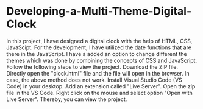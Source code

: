 # Developing-a-Multi-Theme-Digital-Clock
In this project, I have designed a digital clock with the help of HTML, CSS, JavaScipt.
For the development, I have utilized the date functions that are there in the JavaScript.
I have a added an option to change different the themes which was done by combining the concepts of CSS and JavaScript.
Follow the following steps to view the project.
Download the ZIP file.
Directly open the "clock.html" file and the file will open in the browser.
In case, the above method does not work.
Install Visual Studio Code (VS Code) in your desktop.
Add an extension called "Live Server".
Open the zip file in the VS Code.
Right click on the mouse and select option "Open with Live Server".
Thereby, you can view the project.
